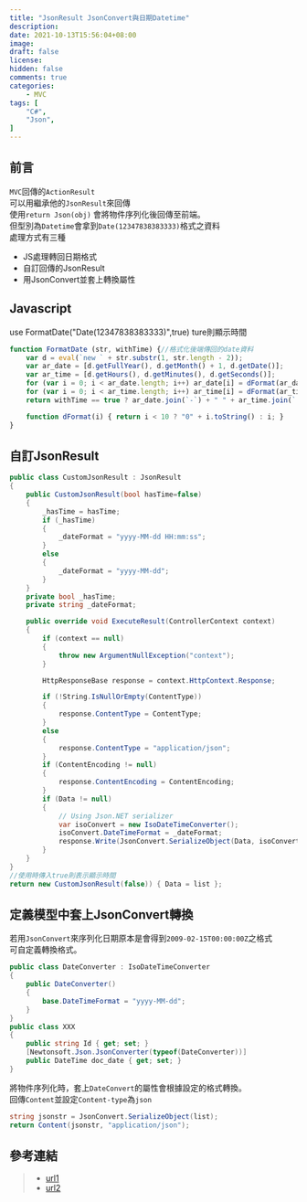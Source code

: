 ```yaml
---
title: "JsonResult JsonConvert與日期Datetime"
description:
date: 2021-10-13T15:56:04+08:00
image: 
draft: false
license: 
hidden: false
comments: true
categories:
    - MVC
tags: [
    "C#",
    "Json",
]
---
```


## 前言

`MVC`回傳的`ActionResult`  
可以用繼承他的`JsonResult`來回傳  
使用`return Json(obj)` 會將物件序列化後回傳至前端。  
但型別為`Datetime`會拿到`Date(12347838383333)`格式之資料  
處理方式有三種  
* JS處理轉回日期格式  
* 自訂回傳的JsonResult  
* 用JsonConvert並套上轉換屬性  

## Javascript
use FormatDate("Date(12347838383333)",true) ture則顯示時間  
```javascript
function FormatDate (str, withTime) {//格式化後端傳回的date資料
    var d = eval(`new ` + str.substr(1, str.length - 2));
    var ar_date = [d.getFullYear(), d.getMonth() + 1, d.getDate()];
    var ar_time = [d.getHours(), d.getMinutes(), d.getSeconds()];
    for (var i = 0; i < ar_date.length; i++) ar_date[i] = dFormat(ar_date[i]);
    for (var i = 0; i < ar_time.length; i++) ar_time[i] = dFormat(ar_time[i]);
    return withTime == true ? ar_date.join(`-`) + " " + ar_time.join(`: `) : ar_date.join(`-`);

    function dFormat(i) { return i < 10 ? "0" + i.toString() : i; }
}
```
## 自訂JsonResult
```C#
public class CustomJsonResult : JsonResult
{
    public CustomJsonResult(bool hasTime=false)
    {
        _hasTime = hasTime;
        if (_hasTime)
        {
            _dateFormat = "yyyy-MM-dd HH:mm:ss";
        }
        else
        {
            _dateFormat = "yyyy-MM-dd";
        }
    }
    private bool _hasTime;
    private string _dateFormat;

    public override void ExecuteResult(ControllerContext context)
    {
        if (context == null)
        {
            throw new ArgumentNullException("context");
        }

        HttpResponseBase response = context.HttpContext.Response;

        if (!String.IsNullOrEmpty(ContentType))
        {
            response.ContentType = ContentType;
        }
        else
        {
            response.ContentType = "application/json";
        }
        if (ContentEncoding != null)
        {
            response.ContentEncoding = ContentEncoding;
        }
        if (Data != null)
        {
            // Using Json.NET serializer
            var isoConvert = new IsoDateTimeConverter();
            isoConvert.DateTimeFormat = _dateFormat;
            response.Write(JsonConvert.SerializeObject(Data, isoConvert));
        }
    }
}
//使用時傳入true則表示顯示時間
return new CustomJsonResult(false)) { Data = list };
```
## 定義模型中套上JsonConvert轉換
若用`JsonConvert`來序列化日期原本是會得到`2009-02-15T00:00:00Z`之格式  
可自定義轉換格式。
```C#
public class DateConverter : IsoDateTimeConverter
{
    public DateConverter()
    {
        base.DateTimeFormat = "yyyy-MM-dd";
    }
}
public class XXX
{
    public string Id { get; set; }
    [Newtonsoft.Json.JsonConverter(typeof(DateConverter))]
    public DateTime doc_date { get; set; }
}

```
將物件序列化時，套上`DateConvert`的屬性會根據設定的格式轉換。  
回傳`Content`並設定`Content-type`為`json`  

```C#
string jsonstr = JsonConvert.SerializeObject(list);
return Content(jsonstr, "application/json");
```

## 參考連結

>* [url1](https://stackoverflow.com/questions/726334/asp-net-mvc-jsonresult-date-format)
>* [url2](https://stackoverflow.com/questions/23348262/using-json-net-to-return-actionresult)
